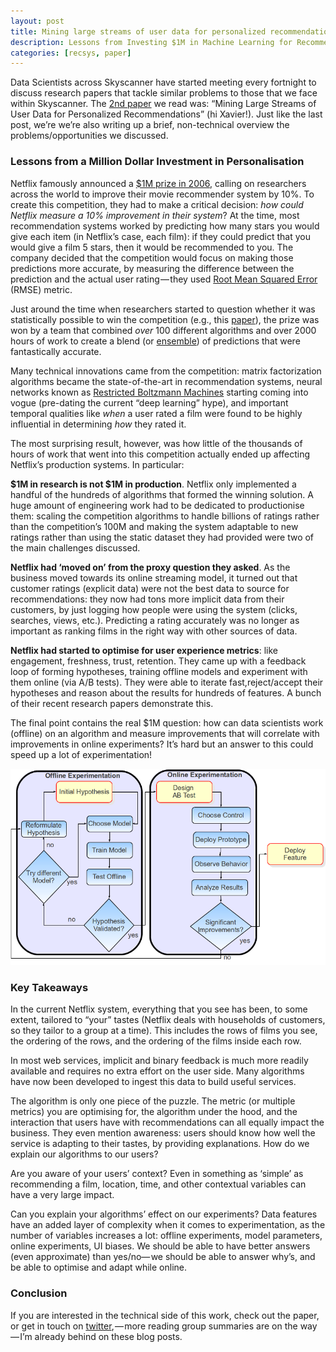 ```yaml
---
layout: post
title: Mining large streams of user data for personalized recommendations
description: Lessons from Investing $1M in Machine Learning for Recommendation.
categories: [recsys, paper]
---
```


Data Scientists across Skyscanner have started meeting every fortnight to discuss research papers that tackle similar problems to those that we face within Skyscanner. The [2nd paper](http://www.kdd.org/exploration_files/V14-02-05-Amatriain.pdf) we read was: “Mining Large Streams of User Data for Personalized Recommendations” (hi Xavier!). Just like the last post, we’re we’re also writing up a brief, non-technical overview the problems/opportunities we discussed.

### Lessons from a Million Dollar Investment in Personalisation
Netflix famously announced a [$1M prize in 2006](http://netflixprize.com/), calling on researchers across the world to improve their movie recommender system by 10%. To create this competition, they had to make a critical decision: _how could Netflix measure a 10% improvement in their system_? At the time, most recommendation systems worked by predicting how many stars you would give each item (in Netflix’s case, each film): if they could predict that you would give a film 5 stars, then it would be recommended to you. The company decided that the competition would focus on making those predictions more accurate, by measuring the difference between the prediction and the actual user rating — they used [Root Mean Squared Error](https://en.wikipedia.org/wiki/Root-mean-square_deviation) (RMSE) metric.

Just around the time when researchers started to question whether it was statistically possible to win the competition (e.g., this [paper](http://xavier.amatriain.net/pubs/umap09.pdf)), the prize was won by a team that combined _over_ 100 different algorithms and over 2000 hours of work to create a blend (or [ensemble](https://en.wikipedia.org/wiki/Ensemble_learning)) of predictions that were fantastically accurate.

Many technical innovations came from the competition: matrix factorization algorithms became the state-of-the-art in recommendation systems, neural networks known as [Restricted Boltzmann Machines](https://en.wikipedia.org/wiki/Restricted_Boltzmann_machine) starting coming into vogue (pre-dating the current “deep learning” hype), and important temporal qualities like _when_ a user rated a film were found to be highly influential in determining _how_ they rated it.

The most surprising result, however, was how little of the thousands of hours of work that went into this competition actually ended up affecting Netflix’s production systems. In particular:

**$1M in research is not $1M in production**. Netflix only implemented a handful of the hundreds of algorithms that formed the winning solution. A huge amount of engineering work had to be dedicated to productionise them: scaling the competition algorithms to handle billions of ratings rather than the competition’s 100M and making the system adaptable to new ratings rather than using the static dataset they had provided were two of the main challenges discussed.

**Netflix had ‘moved on’ from the proxy question they asked**. As the business moved towards its online streaming model, it turned out that customer ratings (explicit data) were not the best data to source for recommendations: they now had tons more implicit data from their customers, by just logging how people were using the system (clicks, searches, views, etc.). Predicting a rating accurately was no longer as important as ranking films in the right way with other sources of data.

**Netflix had started to optimise for user experience metrics**: like engagement, freshness, trust, retention. They came up with a feedback loop of forming hypotheses, training offline models and experiment with them online (via A/B tests). They were able to iterate fast,reject/accept their hypotheses and reason about the results for hundreds of features. A bunch of their recent research papers demonstrate this.

The final point contains the real $1M question: how can data scientists work (offline) on an algorithm and measure improvements that will correlate with improvements in online experiments? It’s hard but an answer to this could speed up a lot of experimentation!

![about](/images/posts/NetflixPrizePaper.png)

### Key Takeaways
In the current Netflix system, everything that you see has been, to some extent, tailored to “your” tastes (Netflix deals with households of customers, so they tailor to a group at a time). This includes the rows of films you see, the ordering of the rows, and the ordering of the films inside each row.

In most web services, implicit and binary feedback is much more readily available and requires no extra effort on the user side. Many algorithms have now been developed to ingest this data to build useful services.

The algorithm is only one piece of the puzzle. The metric (or multiple metrics) you are optimising for, the algorithm under the hood, and the interaction that users have with recommendations can all equally impact the business. They even mention awareness: users should know how well the service is adapting to their tastes, by providing explanations. How do we explain our algorithms to our users?

Are you aware of your users’ context? Even in something as ‘simple’ as recommending a film, location, time, and other contextual variables can have a very large impact.

Can you explain your algorithms’ effect on our experiments? Data features have an added layer of complexity when it comes to experimentation, as the number of variables increases a lot: offline experiments, model parameters, online experiments, UI biases. We should be able to have better answers (even approximate) than yes/no— we should be able to answer why’s, and be able to optimise and adapt while online.

### Conclusion
If you are interested in the technical side of this work, check out the paper, or get in touch on [twitter](https://twitter.com/neal_lathia), — more reading group summaries are on the way — I’m already behind on these blog posts.
